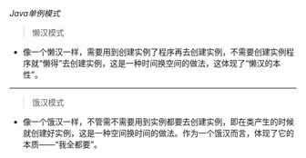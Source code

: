 *Java单例模式*

 

> 懒汉模式
- 像一个懒汉一样，需要用到创建实例了程序再去创建实例，不需要创建实例程序就“懒得”去创建实例，这是一种时间换空间的做法，这体现了“懒汉的本性”。

---

> 饿汉模式
- 像一个饿汉一样，不管需不需要用到实例都要去创建实例，即在类产生的时候就创建好实例，这是一种空间换时间的做法。作为一个饿汉而言，体现了它的本质——“我全都要”。